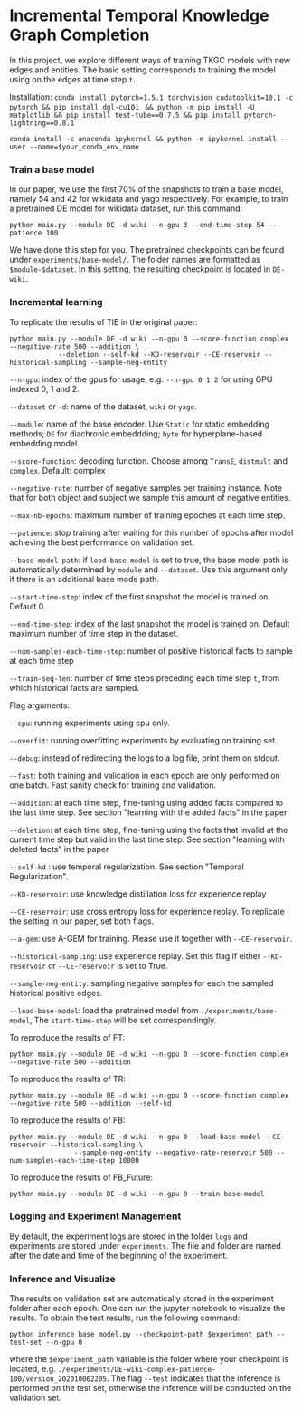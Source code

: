# Incremental Temporal Knowledge Graph Completion

In this project, we explore different ways of training TKGC models with new edges and entities. The basic setting corresponds to training the model using on the edges at time step `t`. 

Installation:
`conda install pytorch=1.5.1 torchvision cudatoolkit=10.1 -c pytorch && pip install dgl-cu101 `
 `&& python -m pip install -U matplotlib && pip install test-tube==0.7.5 && pip install pytorch-lightning==0.8.1`

`conda install -c anaconda ipykernel && python -m ipykernel install --user --name=$your_conda_env_name`



### Train a base model
In our paper, we use the first 70% of the snapshots to train a base model, namely 54 and 42 for wikidata and yago respectively. For example, to train a pretrained DE model for wikidata dataset, run this command:
```
python main.py --module DE -d wiki --n-gpu 3 --end-time-step 54 --patience 100
```

We have done this step for you. The pretrained checkpoints can be found under `experiments/base-model/`. The folder names are formatted as `$module-$dataset`. In this setting, the resulting checkpoint is located in `DE-wiki`. 

### Incremental learning
To replicate the results of TIE in the original paper:
```
python main.py --module DE -d wiki --n-gpu 0 --score-function complex --negative-rate 500 --addition \
            --deletion --self-kd --KD-reservoir --CE-reservoir --historical-sampling --sample-neg-entity
```

  `--n-gpu`: index of the gpus for usage, e.g. `--n-gpu 0 1 2` for using GPU indexed 0, 1 and 2.
  
 `--dataset` or `-d`: name of the dataset, `wiki` or  `yago`.
 
 `--module`: name of the base encoder. Use `Static` for static embedding methods; `DE` for diachronic embeddding; `hyte` for hyperplane-based embedding model.

  `--score-function`: decoding function. Choose among `TransE`, `distmult` and `complex`. Default: complex
  
  `--negative-rate`: number of negative samples per training instance. Note that for both object and subject we sample this amount of negative entities.
  
  `--max-nb-epochs`: maximum number of training epoches at each time step.
  
  `--patience`: stop training after waiting for this number of epochs after model achieving the best performance on validation set.
  
   `--base-model-path`: if `load-base-model` is set to true, the base model path is automatically determined by `module` and `--dataset`. Use this argument only if there is an additional base mode path.
   
   
   `--start-time-step`: index of the first snapshot the model is trained on. Default 0.
   
   `--end-time-step`: index of the last snapshot the model is trained on. Default maximum number of time step in the dataset.
   
   `--num-samples-each-time-step`: number of positive historical facts to sample at each time step
   
   `--train-seq-len`: number of time steps preceding each time step `t`, from which historical facts are sampled. 
   
   Flag arguments:
   
   `--cpu`: running experiments using cpu only.
   
   `--overfit`: running overfitting experiments by evaluating on training set.
   
   `--debug`: instead of redirecting the logs to a log file, print them on stdout.
   
   `--fast`: both training and valication in each epoch are only performed on one batch. Fast sanity check for training and validation.  
   
   `--addition`: at each time step, fine-tuning using added facts compared to the last time step. See section "learning with the added facts" in the paper
   
   `--deletion`: at each time step, fine-tuning using the facts that invalid at the current time step but valid in the last time step. See section "learning with deleted facts" in the paper
   
   `--self-kd` : use temporal regularization. See section "Temporal Regularization".
    
   `--KD-reservoir`: use knowledge distillation loss for experience replay
    
   `--CE-reservoir`: use cross entropy loss for experience replay. To replicate the setting in our paper, set both flags.
   
   `--a-gem`: use A-GEM for training. Please use it together with `--CE-reservoir`.
    
   `--historical-sampling`: use experience replay. Set this flag if either `--KD-reservoir` or `--CE-reservoir` is set to True.
    
   `--sample-neg-entity`: sampling negative samples for each the sampled historical positive edges.
   
   `--load-base-model`: load the pretrained model from `./experiments/base-model`,  The `start-time-step` will be set correspondingly.
   
To reproduce the results of FT:

 ```
python main.py --module DE -d wiki --n-gpu 0 --score-function complex --negative-rate 500 --addition 
```

To reproduce the results of TR:
 ```
python main.py --module DE -d wiki --n-gpu 0 --score-function complex --negative-rate 500 --addition --self-kd 
```

To reproduce the results of FB:
```
python main.py --module DE -d wiki --n-gpu 0 --load-base-model --CE-reservoir --historical-sampling \
                --sample-neg-entity --negative-rate-reservoir 500 --num-samples-each-time-step 10000
```


To reproduce the results of FB_Future:
```
python main.py --module DE -d wiki --n-gpu 0 --train-base-model
```

### Logging and Experiment Management
By default, the experiment logs are stored in the folder `logs` and experiments are stored under `experiments`. The file and folder are named after the date and time of the beginning of the experiment.

### Inference and Visualize
The results on validation set are automatically stored in the experiment folder after each epoch. One can run the jupyter notebook to visualize the results.
To obtain the test results, run the following command:
```
python inference_base_model.py --checkpoint-path $experiment_path --test-set --n-gpu 0
```
where the `$experiment_path` variable is the folder where your checkpoint is located, e.g. `./experiments/DE-wiki-complex-patience-100/version_202010062205`. The flag `--test` indicates that the inference is performed on the test set, otherwise the inference will be conducted on the validation set.
